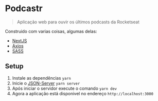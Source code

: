 # Podcastr

> Aplicação web para ouvir os últimos podcasts da Rocketseat

Construido com varias coisas, algumas delas:

- [NextJS](https://nextjs.org/)
- [Axios](https://github.com/axios/axios)
- [SASS](https://sass-lang.com/)

## Setup

1. Instale as dependências `yarn`
1. Inicie o [JSON-Server](https://github.com/typicode/json-server) `yarn server`
1. Após iniciar o servidor execute o comando  `yarn dev`
1. Agora a aplicação está disponivel no endereço  `http://localhost:3000`
